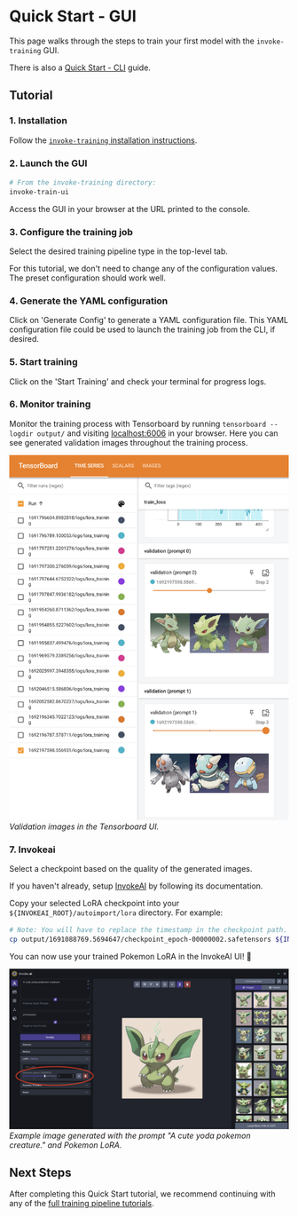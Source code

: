 # Quick Start - GUI

This page walks through the steps to train your first model with the `invoke-training` GUI.

There is also a [Quick Start - CLI](./quick-start-cli.md) guide.

## Tutorial

### 1. Installation
Follow the [`invoke-training` installation instructions](./installation.md).

### 2. Launch the GUI
```bash
# From the invoke-training directory:
invoke-train-ui
```

Access the GUI in your browser at the URL printed to the console.

### 3. Configure the training job

Select the desired training pipeline type in the top-level tab.

For this tutorial, we don't need to change any of the configuration values. The preset configuration should work well.

### 4. Generate the YAML configuration

Click on 'Generate Config' to generate a YAML configuration file. This YAML configuration file could be used to launch the training job from the CLI, if desired.

### 5. Start training

Click on the 'Start Training' and check your terminal for progress logs.

### 6. Monitor training
Monitor the training process with Tensorboard by running `tensorboard --logdir output/` and visiting [localhost:6006](http://localhost:6006) in your browser. Here you can see generated validation images throughout the training process.

![Screenshot of the Tensorboard UI showing validation images.](../images/tensorboard_val_images_screenshot.png)
*Validation images in the Tensorboard UI.*

### 7. Invokeai
Select a checkpoint based on the quality of the generated images.

If you haven't already, setup [InvokeAI](https://github.com/invoke-ai/InvokeAI) by following its documentation.

Copy your selected LoRA checkpoint into your `${INVOKEAI_ROOT}/autoimport/lora` directory. For example:
```bash
# Note: You will have to replace the timestamp in the checkpoint path.
cp output/1691088769.5694647/checkpoint_epoch-00000002.safetensors ${INVOKEAI_ROOT}/autoimport/lora/pokemon_epoch-00000002.safetensors
```

You can now use your trained Pokemon LoRA in the InvokeAI UI! 🎉

![Screenshot of the InvokeAI UI with an example of a Yoda pokemon generated using a Pokemon LoRA model.](../images/invokeai_yoda_pokemon_lora.png)
*Example image generated with the prompt "A cute yoda pokemon creature." and Pokemon LoRA.*

## Next Steps

After completing this Quick Start tutorial, we recommend continuing with any of the [full training pipeline tutorials](../tutorials/index.md).
